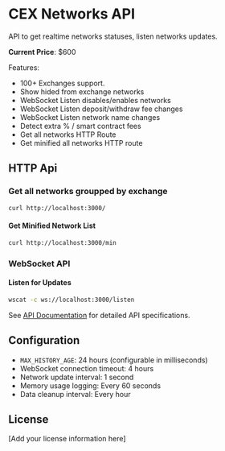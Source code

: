# CEX Networks API

API to get realtime networks statuses, listen networks updates.

**Current Price**: $600

Features:

- 100+ Exchanges support.
- Show hided from exchange networks
- WebSocket Listen disables/enables networks
- WebSocket Listen deposit/withdraw fee changes
- WebSocket Listen network name changes
- Detect extra % / smart contract fees
- Get all networks HTTP Route
- Get minified all networks HTTP route


## HTTP Api

### Get all networks groupped by exchange

```
curl http://localhost:3000/
```

#### Get Minified Network List
```bash
curl http://localhost:3000/min
```

### WebSocket API

#### Listen for Updates
```bash
wscat -c ws://localhost:3000/listen
```

See [API Documentation](docs/API.md) for detailed API specifications.

## Configuration

- `MAX_HISTORY_AGE`: 24 hours (configurable in milliseconds)
- WebSocket connection timeout: 4 hours
- Network update interval: 1 second
- Memory usage logging: Every 60 seconds
- Data cleanup interval: Every hour

## License

[Add your license information here]
